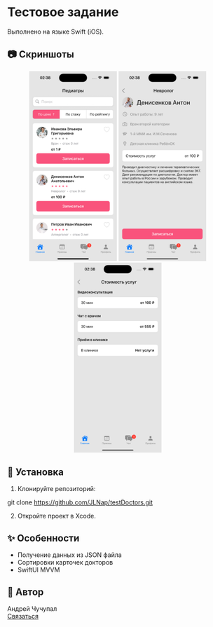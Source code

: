 # Тестовое задание

Выполнено на языке Swift (iOS).

## 📷 Скриншоты

<p align="center">
  <img src="screenshots/1.png" alt="Экран 1" width="200"/>
  <img src="screenshots/2.png" alt="Экран 2" width="200"/>
  <img src="screenshots/3.png" alt="Экран 3" width="200"/>
</p>


## 🚀 Установка

1. Клонируйте репозиторий:
   
git clone https://github.com/JLNap/testDoctors.git

2. Откройте проект в Xcode.

## ✨ Особенности

- Получение данных из JSON файла
- Сортировки карточек докторов
- SwiftUI MVVM

## 👤 Автор

Андрей Чучупал  
[Связаться](https://t.me/achuchupal)
